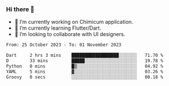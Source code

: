 ### Hi there 👋

<!--
**devcat37/devcat37** is a ✨ _special_ ✨ repository because its `README.md` (this file) appears on your GitHub profile.-->


- 🔭 I’m currently working on Chimicum application.
- 🌱 I’m currently learning Flutter/Dart.
- 👯 I’m looking to collaborate with UI designers.
<!-- - 🤔 I’m looking for help with ... -->

<!--START_SECTION:waka-->

```txt
From: 25 October 2023 - To: 01 November 2023

Dart     2 hrs 3 mins    ██████████████████░░░░░░░   71.70 %
D        33 mins         █████░░░░░░░░░░░░░░░░░░░░   19.78 %
Python   8 mins          █▒░░░░░░░░░░░░░░░░░░░░░░░   04.92 %
YAML     5 mins          ▓░░░░░░░░░░░░░░░░░░░░░░░░   03.26 %
Groovy   0 secs          ░░░░░░░░░░░░░░░░░░░░░░░░░   00.18 %
```

<!--END_SECTION:waka-->

